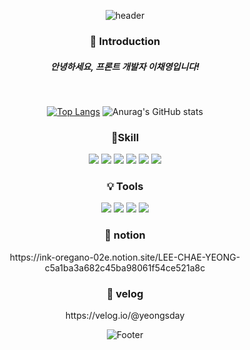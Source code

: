 <div align=center>

 ![header](https://capsule-render.vercel.app/api?type=waving&color=auto&height=250&section=header&text=안녕하세요,이채영입니다!👋&fontSize=50)
  
 <h3> 👋 Introduction </h3>
 <h5>안녕하세요, 프론트 개발자 이채영입니다! </h5>

 

 <br />

[![Top Langs](https://github-readme-stats.vercel.app/api/top-langs/?username=chaeyeongLEE&layout=compact)](https://github.com/chaeyeongLEE/github-readme-stats) 
![Anurag's GitHub stats](https://github-readme-stats.vercel.app/api?username=chaeyeongLEE&show_icons=true&theme=gotham) 
 
<h3>📍Skill </h3>
<img src="https://img.shields.io/badge/Vue.js-4FC08D?style=flat&logo=TypeScript&logoColor=white"/>
<img src="https://img.shields.io/badge/REACT-61DAFB?style=flat&logo=React&logoColor=white"/>
<img src="https://img.shields.io/badge/javascript-F7DF1E?style=flat&logo=TypeScript&logoColor=white"/>
<img src="https://img.shields.io/badge/HTML-E34F26?style=flat&logo=TypeScript&logoColor=white"/>
<img src="https://img.shields.io/badge/CSS-1572B6?style=flat&logo=TypeScript&logoColor=white"/>
<img src="https://img.shields.io/badge/Node.js-339933?style=flat&logo=TypeScript&logoColor=white"/>

 
<h3>💡 Tools </h3>
<img src="https://img.shields.io/badge/Visual Studio-5C2D91?style=flat&logo=Visual Studio&logoColor=white"/>
<img src="https://img.shields.io/badge/GitHub-181717?style=flat&logo=GitHub&logoColor=white"/>
<img src="https://img.shields.io/badge/Eclipse IDE-2C2255?style=flat&logo=Eclipse IDE&logoColor=white"/>
<img src="https://img.shields.io/badge/Notion-000000?style=flat&logo=Notion&logoColor=white"/>
 <h3> 📝 notion </h3>
 <P>https://ink-oregano-02e.notion.site/LEE-CHAE-YEONG-c5a1ba3a682c45ba98061f54ce521a8c</p>
 <h3> 📝 velog </h3>
 <P>https://velog.io/@yeongsday</p>

![Footer](https://capsule-render.vercel.app/api?type=waving&color=auto&height=250&section=footer)
</div>

